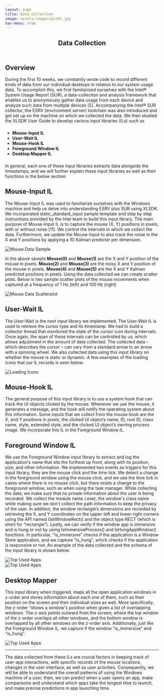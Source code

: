 ```yaml
---
layout: page
title: Data Collection
image: assets/images/pic01.jpg
nav-menu: true
---
```


<!-- Main -->
<div id="main" class="alt">

<!-- One -->
<section id="one">
	<div class="inner">
		<header class="major">
			<h1>Data Collection</h1>
		</header>

<h2 id="content">Overview</h2>
<p>During the first 10 weeks, we constantly wrote code to record different kinds of data from our 
individual desktops in relation to our system usage data. To accomplish this, we first familiarized 
ourselves with the Intel® System Usage Report (SUR), a data-collection and analysis framework that 
enables us to anonymously gather data usage from each device and analyze such data from multiple 
devices [5]. Accompanying the Intel® SUR collector, the ESRV (environment server) toolchain was 
also introduced and got set up on the machine on which we collected the data. We then studied the 
XLSDK User Guide to develop various input libraries (ILs) such as 
</p>
<div class="row">
	<!-- Break -->
	<div class="4u 12u$(medium)">
		<h3> </h3>
		<p> </p>
	</div>
	<div class="4u 12u$(medium)">
		<ul>
		    <b>
            <li>Mouse-Input IL</li>
            <li>User-Wait IL</li>
            <li>Mouse-Hook IL</li>
            <li>Foreground Window IL</li>
            <li>Desktop Mapper IL</li>
            </b>
        </ul>
    </div>
	<div class="4u$ 12u$(medium)">
		<h3> </h3>
		<p> </p>
	</div>
</div>
<p></p>
<p>In general, each one of these input libraries extracts data alongside the timestamps, and we will 
further explain these input libraries as well as their functions in the below section.</p>


<h2 id="content">Mouse-Input IL</h2>
<p> The Mouse-Input IL was used to familiarize ourselves with the Windows machine and help us delve 
into understanding ESRV plus SUR using XLSDK. We incorporated static_standard_input sample template 
and step by step instructions provided by the Intel team to build this input library. The main 
purpose of Mouse-Input IL is to capture the mouse (X, Y) positions in pixels, with or without noise 
[11]. We control the intervals in which we collect the data. Furthermore, we update the Mouse-Input 
to also track the noise in the X and Y positions by applying a 1D Kalman predictor per dimension.
</p>

<span class="image fit">
    <img src="/system-usage-analysis-website/assets/images/mouseInputSample.png" alt="Mouse Data Sample" />
</span>

<p>In the above sample <b>Mouse(0)</b> and <b>Mouse(1)</b> are the X and Y position of the mouse in 
pixels. <b>Mouse(2)</b> and <b>Mouse(3)</b> are the noisy X and Y position of the mouse in pixels. 
<b>Mouse(4)</b> and <b>Mouse(5)</b> are the X and Y Kalman predicted positions in pixels. Using the 
data collected we can create scatter plots. Below is two sample scatter plots of the mouse movements 
when captured at a frequency of 1 Hz (left) and 100 Hz (right) 
</p>

<span class="image fit">
    <img src="/system-usage-analysis-website/assets/images/mouseInputScatterplot.png" alt="Mouse Data Scatterplot" />
</span>

<h2 id="content">User-Wait IL</h2>
<p>The User-Wait is the next input library we implemented. The User-Wait IL is used to retrieve 
the cursor type and its timestamp. We had to build a collector thread that monitored the state 
of the cursor icon during intervals. Once again, the span of these intervals can be controlled 
by us, which allows adjustment in the amount of data collected. The collected data – which 
describes the cursor – can vary from a standard arrow to an arrow with a spinning wheel. We also 
collected data using this input library on whether the mouse is static or dynamic. A few examples of 
the loading icons that our IL records is seen below.</p>

<span class="image center">
    <img src="/system-usage-analysis-website/assets/images/userWaitLoadingIcons.png" alt="Loading Icons" />
</span>


<h2 id="content">Mouse-Hook IL</h2>
<p>The general purpose of this input library is to use a system hook that can track the UI objects 
clicked by the mouse. Whenever we use the mouse, it generates a message, and the hook will notify 
the operating system about this information. Some inputs that we collect from the mouse hook 
are the X, and Y positions in pixels, the clicked UI object’s name, ID, root ID, class name, style, 
extended style, and the clicked UI object’s owning process image. We incorporate this IL in the 
Foreground Window IL.</p>


<h2 id="content">Foreground Window IL</h2>
<p>We use the Foreground Window input library to extract and log the application's name that sits 
the furthest up front, along with its position, size, and other information. We implemented two 
events as triggers for this input library; they are the mouse click and the time tick. We detect 
a change in the foreground window using the mouse click, and we use the time tick in cases where 
there is no mouse click, but there exists a change to the foreground window, such as when using 
the task manager. While collecting the data, we make sure that no private information about the user
is being recorded. We collect the module name (.exe), the window's class name while making sure we 
don't collect the path information to keep the privacy of the user. In addition, the window 
rectangle’s dimensions are recorded by retrieving the X, and Y coordinates on the upper-left and 
lower-right corners using the API named GetWindowRect() and the object type RECT (which is short 
for “rectangle”). Lastly, we can verify if the window app is immersive and is hung or not by using 
IsImmersiveProcess() and IsHungAppWindow() functions. In particular, “is_immersive” checks if the 
application is a Window Store application, and we capture “is_hung”, which checks if the 
application is responsive or not. An example of the data collected and the schema of the input library
is shown below.</p>

<div class="row">
	<div class="6u 12u$(small)">
		<span class="image fit">
            <img src="/system-usage-analysis-website/assets/images/foregroundExample.png" alt="Top Used Apps" />
        </span>
	</div>
	<div class="6u$ 12u$(small)">
		<span class="image fit">
            <img src="/system-usage-analysis-website/assets/images/foregroundSchema.png" alt="Top Used Apps" />
        </span>
	</div>
</div>
<p></p>


<h2 id="content">Desktop Mapper</h2>
<p>This input library when triggered, maps all the open application windows in z-order and stores 
information about each one of them, such as their position on the screen and their individual sizes 
as well. More specifically, the z-order “shows a window's position when given a list of overlapping 
windows. The z-axis points outward from the screen, where the top window of the z-order overlaps all 
other windows, and the bottom window is overlapped by all other windows on the z-order axis. 
Additionally, just like the Foreground Window IL, we capture if the window “is_immersive” and 
“is_hung”.</p>

<span class="image center">
    <img src="/system-usage-analysis-website/assets/images/zOrder.png" alt="Top Used Apps" />
</span>

<hr class="major" />

<p>The data collected from these ILs are crucial factors in keeping track of user-app interactions, 
with specific records of the mouse locations, changes in the user interface, as well as user 
activities. Consequently, we will be able to understand the overall patterns of using the Windows 
machine of a user; then, we can predict when a user opens an app, make comparisons and understand 
which apps take the longest time to launch, and make precise predictions in app launching time.</p>

</div>
</section>

</div>

